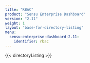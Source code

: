 ```yaml
---
title: "RBAC"
product: "Sensu Enterprise Dashboard"
version: "2.11"
weight: 1
layout: "base-for-directory-listing"
menu:
  sensu-enterprise-dashboard-2.11:
    identifier: rbac
---
```


{{< directoryListing >}}
